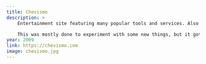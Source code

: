 ```yaml
---
title: Chevismo
description: > 
    Entertainment site featuring many popular tools and services. Also a chat, forum, and many other sections that users discover over time.

    This was mostly done to experiment with some new things, but it got quite popular in Spain so I kept on working on it.
year: 2009
link: https://chevismo.com
image: chevismo.jpg
---
```

